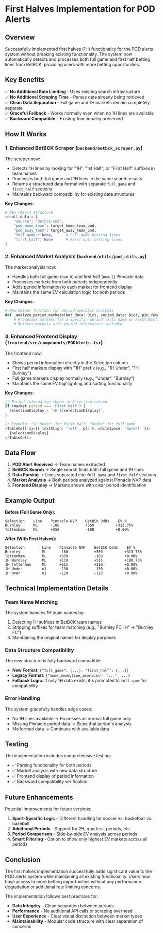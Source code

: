 # First Halves Implementation for POD Alerts

## Overview

Successfully implemented first halves (1H) functionality for the POD alerts system without breaking existing functionality. The system now automatically detects and processes both full game and first half betting lines from BetBCK, providing users with more betting opportunities.

## Key Benefits

✅ **No Additional Rate Limiting** - Uses existing search infrastructure  
✅ **No Additional Scraping Time** - Parses data already being retrieved  
✅ **Clean Data Separation** - Full game and 1H markets remain completely separate  
✅ **Graceful Fallback** - Works normally even when no 1H lines are available  
✅ **Backward Compatible** - Existing functionality preserved  

## How It Works

### 1. Enhanced BetBCK Scraper (`backend/betbck_scraper.py`)

The scraper now:
- Detects 1H lines by looking for "1H", "1st Half", or "First Half" suffixes in team names
- Processes both full game and 1H lines in the same search results
- Returns a structured data format with separate `full_game` and `first_half` sections
- Maintains backward compatibility for existing data structures

**Key Changes:**
```python
# New result structure
result_data = {
    "source": "betbck.com",
    "pod_home_team": target_home_team_pod,
    "pod_away_team": target_away_team_pod,
    "full_game": None,      # Full game betting lines
    "first_half": None      # First half betting lines
}
```

### 2. Enhanced Market Analysis (`backend/utils/pod_utils.py`)

The market analysis now:
- Handles both full game (`num_0`) and first half (`num_1`) Pinnacle data
- Processes markets from both periods independently
- Adds period information to each market for frontend display
- Maintains the same EV calculation logic for both periods

**Key Changes:**
```python
# New helper function for period-specific analysis
def _analyze_period_markets(bet_data: Dict, period_data: Dict, pin_data: Dict, period_name: str) -> List[Dict]:
    # Processes markets for a specific period (Full Game or First Half)
    # Returns markets with period information included
```

### 3. Enhanced Frontend Display (`frontend/src/components/PODAlerts.tsx`)

The frontend now:
- Shows period information directly in the Selection column
- First half markets display with "1H" prefix (e.g., "1H Under", "1H Burnley")
- Full game markets display normally (e.g., "Under", "Burnley")
- Maintains the same EV highlighting and sorting functionality

**Key Changes:**
```typescript
// Period information shown in Selection column
if (market.period === 'First Half') {
  selectionDisplay = `1H ${selectionDisplay}`;
}

// Example: "1H Under" for first half, "Under" for full game
<TableCell sx={{ textAlign: 'left', pl: 0, whiteSpace: 'normal' }}>
  {selectionDisplay}
</TableCell>
```

## Data Flow

1. **POD Alert Received** → Team names extracted
2. **BetBCK Search** → Single search finds both full game and 1H lines
3. **Data Parsing** → Lines separated into `full_game` and `first_half` sections
4. **Market Analysis** → Both periods analyzed against Pinnacle NVP data
5. **Frontend Display** → Markets shown with clear period identification

## Example Output

**Before (Full Game Only):**
```
Selection    Line    Pinnacle NVP    BetBCK Odds    EV %
Burnley      ML      -180            +550          +313.75%
Tottenham    ML      +550            -180          +0.00%
```

**After (With First Halves):**
```
Selection        Line    Pinnacle NVP    BetBCK Odds    EV %
Burnley          ML      -180            +550          +313.75%
Tottenham        ML      +550            -180          +0.00%
1H Burnley       ML      +110            +515          +188.73%
1H Tottenham     ML      +515            +110          +0.00%
1H Under         o1      -130            -130          +0.00%
1H Over          u1      -110            -110          +0.00%
```

## Technical Implementation Details

### Team Name Matching

The system handles 1H team names by:
1. Detecting 1H suffixes in BetBCK team names
2. Stripping suffixes for team matching (e.g., "Burnley FC 1H" → "Burnley FC")
3. Maintaining the original names for display purposes

### Data Structure Compatibility

The new structure is fully backward compatible:
- **New Format**: `{"full_game": {...}, "first_half": {...}}`
- **Legacy Format**: `{"home_moneyline_american": "...", ...}`
- **Fallback Logic**: If only 1H data exists, it's promoted to `full_game` for compatibility

### Error Handling

The system gracefully handles edge cases:
- No 1H lines available → Processes as normal full game only
- Missing Pinnacle period data → Skips that period's analysis
- Malformed data → Continues with available data

## Testing

The implementation includes comprehensive testing:
- ✅ Parsing functionality for both periods
- ✅ Market analysis with new data structure
- ✅ Frontend display of period information
- ✅ Backward compatibility verification

## Future Enhancements

Potential improvements for future versions:
1. **Sport-Specific Logic** - Different handling for soccer vs. basketball vs. baseball
2. **Additional Periods** - Support for 2H, quarters, periods, etc.
3. **Period Comparison** - Side-by-side EV analysis across periods
4. **Smart Filtering** - Option to show only highest EV markets across all periods

## Conclusion

The first halves implementation successfully adds significant value to the POD alerts system while maintaining all existing functionality. Users now have access to more betting opportunities without any performance degradation or additional rate limiting concerns.

The implementation follows best practices for:
- **Data Integrity** - Clean separation between periods
- **Performance** - No additional API calls or scraping overhead
- **User Experience** - Clear visual distinction between market types
- **Maintainability** - Modular code structure with clear separation of concerns
